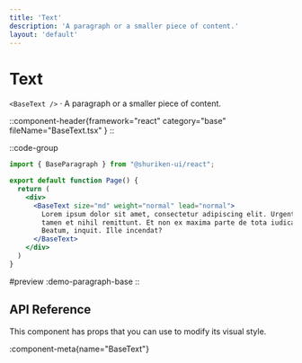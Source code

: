 ```yaml
---
title: 'Text'
description: 'A paragraph or a smaller piece of content.'
layout: 'default'
---
```


# Text

`<BaseText />` · A paragraph or a smaller piece of content.

::component-header{framework="react" category="base" fileName="BaseText.tsx" }
::

::code-group

```jsx [DemoTextBase.tsx]
import { BaseParagraph } from "@shuriken-ui/react";

export default function Page() {
  return (
    <div>
      <BaseText size="md" weight="normal" lead="normal">
        Lorem ipsum dolor sit amet, consectetur adipiscing elit. Urgent 
        tamen et nihil remittunt. Et non ex maxima parte de tota iudicabis? 
        Beatum, inquit. Ille incendat?
      </BaseText>
    </div>
  )
}
```

#preview
:demo-paragraph-base
::

## API Reference

This component has props that you can use to modify its visual style.

:component-meta{name="BaseText"}
